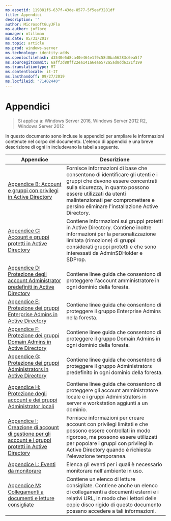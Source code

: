 ```yaml
---
ms.assetid: 119881f6-637f-43de-8577-5f5eaf3281df
title: Appendici
description: ''
author: MicrosoftGuyJFlo
ms.author: joflore
manager: mtillman
ms.date: 05/31/2017
ms.topic: article
ms.prod: windows-server
ms.technology: identity-adds
ms.openlocfilehash: d3540e5d8ca40e464e1f9c58d0ba56283c6ea5f7
ms.sourcegitcommit: 6aff3d88ff22ea141a6ea6572a5ad8dd6321f199
ms.translationtype: MT
ms.contentlocale: it-IT
ms.lasthandoff: 09/27/2019
ms.locfileid: "71402440"
---
```

# <a name="appendices"></a>Appendici

>Si applica a: Windows Server 2016, Windows Server 2012 R2, Windows Server 2012

In questo documento sono incluse le appendici per ampliare le informazioni contenute nel corpo del documento. L'elenco di appendici e una breve descrizione di ogni in includevano la tabella seguente.  
  

|**Appendice**|**Descrizione**|  
| --- | --- | 
|[Appendice B: Account e gruppi con privilegi in Active Directory](../../../ad-ds/plan/security-best-practices/Appendix-B--Privileged-Accounts-and-Groups-in-Active-Directory.md)|Fornisce informazioni di base che consentono di identificare gli utenti e i gruppi che devono essere concentrati sulla sicurezza, in quanto possono essere utilizzati da utenti malintenzionati per compromettere e persino eliminare l'installazione Active Directory.|  
|[Appendice C: Account e gruppi protetti in Active Directory](../../../ad-ds/plan/security-best-practices/Appendix-C--Protected-Accounts-and-Groups-in-Active-Directory.md)|Contiene informazioni sui gruppi protetti in Active Directory. Contiene inoltre informazioni per la personalizzazione limitata (rimozione) di gruppi considerati gruppi protetti e che sono interessati da AdminSDHolder e SDProp.|  
|[Appendice D: Protezione degli account Administrator predefiniti in Active Directory](../../../ad-ds/plan/security-best-practices/Appendix-D--Securing-Built-In-Administrator-Accounts-in-Active-Directory.md)|Contiene linee guida che consentono di proteggere l'account amministratore in ogni dominio della foresta.|  
|[Appendice E: Protezione dei gruppi Enterprise Admins in Active Directory](../../../ad-ds/plan/security-best-practices/Appendix-E--Securing-Enterprise-Admins-Groups-in-Active-Directory.md)|Contiene linee guida che consentono di proteggere il gruppo Enterprise Admins nella foresta.|  
|[Appendice F: Protezione dei gruppi Domain Admins in Active Directory](../../../ad-ds/plan/security-best-practices/Appendix-F--Securing-Domain-Admins-Groups-in-Active-Directory.md)|Contiene linee guida che consentono di proteggere il gruppo Domain Admins in ogni dominio della foresta.|  
|[Appendice G: Protezione dei gruppi Administrators in Active Directory](../../../ad-ds/plan/security-best-practices/Appendix-G--Securing-Administrators-Groups-in-Active-Directory.md)|Contiene linee guida che consentono di proteggere il gruppo Administrators predefinito in ogni dominio della foresta.|  
|[Appendice H: Protezione degli account e dei gruppi Administrator locali](../../../ad-ds/plan/security-best-practices/Appendix-H--Securing-Local-Administrator-Accounts-and-Groups.md)|Contiene linee guida che consentono di proteggere gli account amministratore locale e i gruppi Administrators in server e workstation aggiunti a un dominio.|  
|[Appendice I: Creazione di account di gestione per gli account e i gruppi protetti in Active Directory](../../../ad-ds/manage/component-updates/Appendix-I--Creating-Management-Accounts-for-Protected-Accounts-and-Groups-in-Active-Directory.md)|Fornisce informazioni per creare account con privilegi limitati e che possono essere controllati in modo rigoroso, ma possono essere utilizzati per popolare i gruppi con privilegi in Active Directory quando è richiesta l'elevazione temporanea.|   
|[Appendice L: Eventi da monitorare](../../../ad-ds/plan/Appendix-L--Events-to-Monitor.md)|Elenca gli eventi per i quali è necessario monitorare nell'ambiente in uso.|  
|[Appendice M: Collegamenti a documenti e letture consigliate](../../../ad-ds/manage/Appendix-M--Document-Links-and-Recommended-Reading.md)|Contiene un elenco di letture consigliate. Contiene anche un elenco di collegamenti a documenti esterni e i relativi URL, in modo che i lettori delle copie disco rigido di questo documento possano accedere a tali informazioni.|  
  


